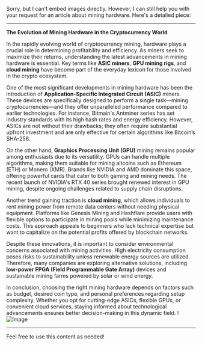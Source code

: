 Sorry, but I can't embed images directly. However, I can still help you with your request for an article about mining hardware. Here's a detailed piece:

---

**The Evolution of Mining Hardware in the Cryptocurrency World**

In the rapidly evolving world of cryptocurrency mining, hardware plays a crucial role in determining profitability and efficiency. As miners seek to maximize their returns, understanding the latest advancements in mining hardware is essential. Key terms like **ASIC miners**, **GPU mining rigs**, and **cloud mining** have become part of the everyday lexicon for those involved in the crypto ecosystem.

One of the most significant developments in mining hardware has been the introduction of **Application-Specific Integrated Circuit (ASIC)** miners. These devices are specifically designed to perform a single task—mining cryptocurrencies—and they offer unparalleled performance compared to earlier technologies. For instance, Bitmain's Antminer series has set industry standards with its high hash rates and energy efficiency. However, ASICs are not without their drawbacks; they often require substantial upfront investment and are only effective for certain algorithms like Bitcoin’s SHA-256.

On the other hand, **Graphics Processing Unit (GPU)** mining remains popular among enthusiasts due to its versatility. GPUs can handle multiple algorithms, making them suitable for mining altcoins such as Ethereum (ETH) or Monero (XMR). Brands like NVIDIA and AMD dominate this space, offering powerful cards that cater to both gaming and mining needs. The recent launch of NVIDIA's RTX 40 series brought renewed interest in GPU mining, despite ongoing challenges related to supply chain disruptions.

Another trend gaining traction is **cloud mining**, which allows individuals to rent mining power from remote data centers without needing physical equipment. Platforms like Genesis Mining and Hashflare provide users with flexible options to participate in mining pools while minimizing maintenance costs. This approach appeals to beginners who lack technical expertise but want to capitalize on the potential profits offered by blockchain networks.

Despite these innovations, it is important to consider environmental concerns associated with mining activities. High electricity consumption poses risks to sustainability unless renewable energy sources are utilized. Therefore, many companies are exploring alternative solutions, including **low-power FPGA (Field Programmable Gate Array)** devices and sustainable mining farms powered by solar or wind energy.

In conclusion, choosing the right mining hardware depends on factors such as budget, desired coin type, and personal preferences regarding setup complexity. Whether you opt for cutting-edge ASICs, flexible GPUs, or convenient cloud services, staying informed about technological advancements ensures better decision-making in this dynamic field. !![Image](https://github.com/user-attachments/assets/590b50a7-4459-4e76-8a31-559aed223621)

--- 

Feel free to use this content as needed!